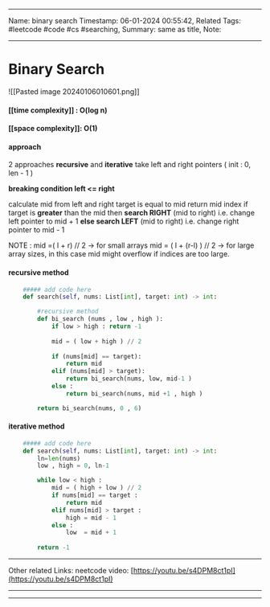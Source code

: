 ____
Name: binary search
Timestamp: 06-01-2024 00:55:42,
Related Tags:  #leetcode #code #cs #searching,
Summary: same as title,
Note:
____
# Binary Search

![[Pasted image 20240106010601.png]]


#### [[time complexity]] : O(log n)
#### [[space complexity]]: O(1)


#### approach

2 approaches **recursive** and **iterative**
take left and right pointers ( init : 0, len - 1 )

**breaking condition left <= right**

calculate mid from left and right 
target is equal to mid return mid index
if target is **greater** than the mid then **search RIGHT** (mid to right) i.e. change left pointer to mid + 1
**else  search LEFT** (mid to right) i.e. change right pointer to mid - 1


NOTE : 
mid =( l + r) // 2 -> for small arrays 
mid = ( l + (r-l) ) // 2 -> for large array sizes, in this case mid might overflow if indices are too large.

#### recursive method

```python
	##### add code here
	def search(self, nums: List[int], target: int) -> int:

        #recursive method
        def bi_search (nums , low , high ):
            if low > high : return -1
            
            mid = ( low + high ) // 2
            
            if (nums[mid] == target):
                return mid
            elif (nums[mid] > target):
                return bi_search(nums, low, mid-1 )
            else :
                return bi_search(nums, mid +1 , high )

        return bi_search(nums, 0 , 6)

```

#### iterative method

```python
	##### add code here
	def search(self, nums: List[int], target: int) -> int:
        ln=len(nums)
        low , high = 0, ln-1

        while low < high :
            mid = ( high + low ) // 2
            if nums[mid] == target :
                return mid
            elif nums[mid] > target :
                high = mid - 1
            else :
                low  = mid + 1
          
        return -1

```
___
Other related Links:
	neetcode video: [https://youtu.be/s4DPM8ct1pI](https://youtu.be/s4DPM8ct1pI)
____
____
